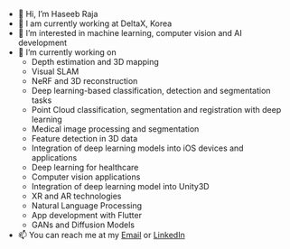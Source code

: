 -  👋 Hi, I’m Haseeb Raja
-  🔭 I am currently working at DeltaX, Korea
-  👀 I’m interested in machine learning, computer vision and AI development
-  🌱 I’m currently working on
    * Depth estimation and 3D mapping
    * Visual SLAM
    * NeRF and 3D reconstruction
    * Deep learning-based classification, detection and segmentation tasks
    * Point Cloud classification, segmentation and registration with deep learning
    * Medical image processing and segmentation
    * Feature detection in 3D data
    * Integration of deep learning models into iOS devices and applications
    * Deep learning for healthcare
    * Computer vision applications
    * Integration of deep learning model into Unity3D
    * XR and AR technologies
    * Natural Language Processing 
    * App development with Flutter
    * GANs and Diffusion Models
-  📫 You can reach me at my [Email](rajahaseeb147@gmail.com) or [LinkedIn](https://www.linkedin.com/in/pytholic/)

<!---
rajahaseeb147/rajahaseeb147 is a ✨ special ✨ repository because its `README.md` (this file) appears on your GitHub profile.
You can click the Preview link to take a look at your changes.
--->
